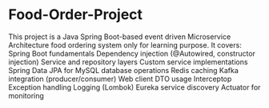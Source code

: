 # Food-Order-Project
This project is a Java Spring Boot-based event driven Microservice Architecture food ordering system only for learning purpose. 
It covers:  
Spring Boot fundamentals
Dependency injection (@Autowired, constructor injection)
Service and repository layers
Custom service implementations
Spring Data JPA for MySQL database operations
Redis caching
Kafka integration (producer/consumer)
Web client 
DTO usage
Interceptop
Exception handling
Logging (Lombok)
Eureka service discovery
Actuator for monitoring
